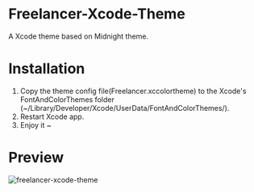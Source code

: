 # Freelancer-Xcode-Theme
A Xcode theme based on Midnight theme.


# Installation
1. Copy the theme config file(Freelancer.xccolortheme) to the Xcode's FontAndColorThemes folder (~/Library/Developer/Xcode/UserData/FontAndColorThemes/).
2. Restart Xcode app.
3. Enjoy it ~

# Preview
![freelancer-xcode-theme](https://raw.githubusercontent.com/JinyaX/Freelancer-Xcode-Theme/master/theme-preview.jpg)
